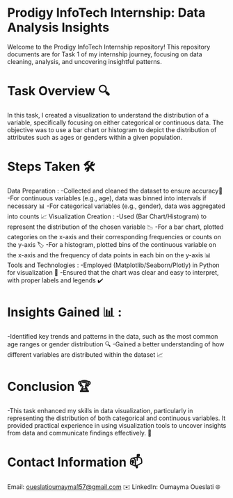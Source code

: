 # Prodigy InfoTech Internship: Data Analysis Insights
Welcome to the Prodigy InfoTech Internship repository! This repository documents are for Task 1 of my internship journey, focusing on data cleaning, analysis, and uncovering insightful patterns.
# Task Overview 🔍
In this task, I created a visualization to understand the distribution of a variable, specifically focusing on either categorical or continuous data. The objective was to use a bar chart or histogram to depict the distribution of attributes such as ages or genders within a given population.
# Steps Taken 🛠️
  Data Preparation :
-Collected and cleaned the dataset to ensure accuracy🧹
-For continuous variables (e.g., age), data was binned into intervals if necessary 📊
-For categorical variables (e.g., gender), data was aggregated into counts 📈
  Visualization Creation :
-Used (Bar Chart/Histogram) to represent the distribution of the chosen variable 📉
-For a bar chart, plotted categories on the x-axis and their corresponding frequencies or counts on the y-axis 🏷️
-For a histogram, plotted bins of the continuous variable on the x-axis and the frequency of data points in each bin on the y-axis 📊
  Tools and Technologies :
-Employed (Matplotlib/Seaborn/Plotly) in Python for visualization 🐍
-Ensured that the chart was clear and easy to interpret, with proper labels and legends ✔️
 # Insights Gained 📊 :
-Identified key trends and patterns in the data, such as the most common age ranges or gender distribution 🔍
-Gained a better understanding of how different variables are distributed within the dataset 📈
 # Conclusion 🏆
-This task enhanced my skills in data visualization, particularly in representing the distribution of both categorical and continuous variables. It provided practical experience in using visualization tools to uncover insights from data and communicate findings effectively. 🌟
 # Contact Information 📫
Email: oueslatioumayma157@gmail.com ✉️
LinkedIn: Oumayma Oueslati 🌐


 



